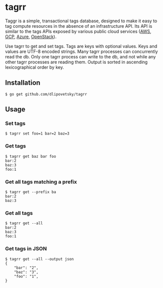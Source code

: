 # tagrr

Taggr is a simple, transactional tags database, designed to make it easy to tag compute resources in the absence of an infrastructure API. Its API is similar to the tags APIs exposed by various public cloud services ([AWS](https://docs.aws.amazon.com/AWSEC2/latest/UserGuide/Using_Tags.html), [GCP](https://cloud.google.com/compute/docs/labeling-resources), [Azure](https://docs.microsoft.com/en-us/azure/azure-resource-manager/resource-group-using-tags), [OpenStack](https://developer.openstack.org/api-ref/compute/#server-tags-servers-tags)).

Use tagrr to get and set tags. Tags are keys with optional values. Keys and values are UTF-8 encoded strings. Many tagrr processes can concurrently read the db. Only one tagrr process can write to the db, and not while any other tagrr processes are reading them. Output is sorted in ascending lexicographical order by key.

## Installation

    $ go get github.com/dlipovetsky/tagrr

## Usage

### Set tags
    $ tagrr set foo=1 bar=2 baz=3

### Get tags

    $ tagrr get baz bar foo
    bar:2
    baz:3
    foo:1

### Get all tags matching a prefix

    $ tagrr get --prefix ba
    bar:2
    baz:3

### Get all tags

    $ tagrr get --all
    bar:2
    baz:3
    foo:1

### Get tags in JSON

    $ tagrr get --all --output json
    {
        "bar": "2",
        "baz": "3",
        "foo": "1",
    }
